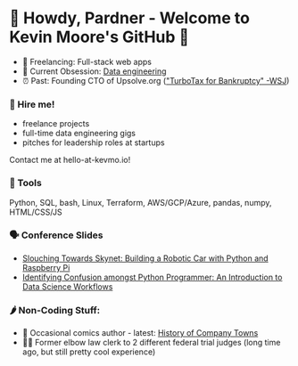 # 🤠 Howdy, Pardner - Welcome to Kevin Moore's GitHub 🤠

- 🤖 Freelancing: Full-stack web apps
- 🔭 Current Obsession: [Data engineering](https://github.com/DataTalksClub/data-engineering-zoomcamp) 
- ⏰ Past: Founding CTO of Upsolve.org (["TurboTax for Bankruptcy" -WSJ](https://www.wsj.com/articles/for-struggling-consumers-a-cheaper-way-to-file-for-bankruptcy-1505096071))

###  👋 Hire me!
* freelance projects
* full-time data engineering gigs
* pitches for leadership roles at startups

Contact me at hello-at-kevmo.io!

### 🔬 Tools

Python, SQL, bash, Linux, Terraform, AWS/GCP/Azure, pandas, numpy, HTML/CSS/JS

### 🗣️ Conference Slides
* [Slouching Towards Skynet: Building a Robotic Car with Python and Raspberry Pi](https://docs.google.com/presentation/d/e/2PACX-1vSab4J4hUtDmXK50V8a-oElv9XWEmnzTCKypJb_5Zqh1i1RRwM-HaIojah55LnUANJJkR_RZb8pNvOm/pub?start=false&loop=false&delayms=10000)
* [Identifying Confusion amongst Python Programmer: An Introduction to Data Science Workflows](https://docs.google.com/presentation/d/e/2PACX-1vSgyeJucO-RZ0730CCMdfw-rziMUsSsJTwGv0MInt_aG3J7HbLESlXwU5yiV5wzfJlaybRY3lgwZCPt/pub?start=false&loop=false&delayms=10000)

### 🌶️ Non-Coding Stuff:
- 🎨 Occasional comics author - latest: [History of Company Towns](https://thenib.com/company-towns-history/)
- 🧑‍⚖️ Former elbow law clerk to 2 different federal trial judges (long time ago, but still pretty cool experience)

<!--
- 👯 I’m looking to collaborate on ...
- 🤔 I’m looking for help with ...
- 💬 Ask me about ...
- 📫 How to reach me: ...
-->
